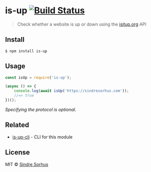 # is-up [![Build Status](https://travis-ci.org/sindresorhus/is-up.svg?branch=master)](https://travis-ci.org/sindresorhus/is-up)

> Check whether a website is up or down using the [isitup.org](https://isitup.org) API


## Install

```
$ npm install is-up
```


## Usage

```js
const isUp = require('is-up');

(async () => {
	console.log(await isUp('https://sindresorhus.com'));
	//=> true
})();
```

*Specifying the protocol is optional.*


## Related

- [is-up-cli](https://github.com/sindresorhus/is-up-cli) - CLI for this module


## License

MIT © [Sindre Sorhus](https://sindresorhus.com)
